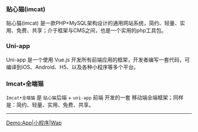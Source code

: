 

### 贴心猫(imcat)

贴心猫(imcat) 是一款PHP+MySQL架构设计的通用网站系统，简约、轻量、实用、免费、共享；介于框架与CMS之间，也是一个实用的php工具包。


### Uni-app

Uni-app 是一个使用 Vue.js 开发所有前端应用的框架，开发者编写一套代码，可编译到iOS、Android、H5、以及各种小程序等多个平台。


### Imcat•全端猫

`Imcat•全端猫` 是 `贴心猫`后端 + `uni-app` 前端 开发的一套 移动端全端框架；同样是：简约、轻量、实用、免费、共享。



---

[Demo:App|小程序|Wap](https://imcat.txjia.com/h5/pc.htm)
